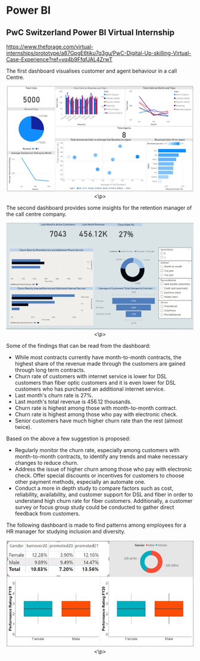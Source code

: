 # Power BI

## PwC Switzerland Power BI Virtual Internship

https://www.theforage.com/virtual-internships/prototype/a87GpgE6tiku7q3gu/PwC-Digital-Up-skilling-Virtual-Case-Experience?ref=vq4b9FfqfJAL4ZrwT

The first dashboard visualises customer and agent behaviour in a call Centre.
<p align="center">
 <img src='https://github.com/mousavin0/powerbi/blob/main/task2.jpg'>
<\p>

The second dashboard provides some insights for the retention manager of the call centre company.

<p align="center">
 <img src='https://github.com/mousavin0/powerbi/blob/main/task3.jpg'>
<\p>

Some of the findings that can be read from the dashboard:

- While most contracts currently have month-to-month contracts, the highest share of the revenue made through the customers are gained through long term contracts.
- Churn rate of customers with internet service is lower for DSL customers than fiber optic customers and it is even lower for DSL customers who has purchased an additional internet service.
- Last month's churn rate is 27%.
- Last month's total revenue is 456.12 thousands.
- Churn rate is highest among those with month-to-month contract.
- Churn rate is highest among those who pay with electronic check.
- Senior customers have much higher churn rate than the rest (almost twice). 






Based on the above a few suggestion is proposed:

- Regularly monitor the churn rate, especially among customers with  month-to-month contracts, to identify any trends and make necessary changes to reduce churn.
- Address the issue of higher churn among those who pay with electronic check. Offer special discounts or incentives for customers to choose other payment methods, especially an automate one.
- Conduct a more in depth study to compare factors such as cost, reliability, availability,  and customer support for DSL and fiber in order to understand high churn rate for fiber customers. Additionally, a customer survey or focus group study could be conducted to gather direct feedback from customers.


The following dashboard is made to find patterns among employees for a HR manager for studying inclusion and diversity.

<p align="center">
 <img src='https://github.com/mousavin0/powerbi/blob/main/task4.jpg'>
<\p>
